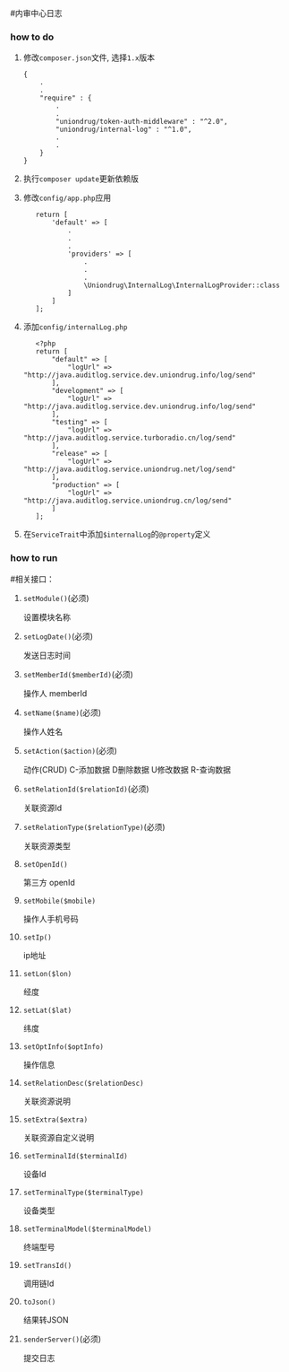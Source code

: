 #内审中心日志

### how to do

1. 修改`composer.json`文件, 选择`1.x`版本
    ```text
    {
        .
        .
        "require" : {
            .
            .
            "uniondrug/token-auth-middleware" : "^2.0",
            "uniondrug/internal-log" : "^1.0",
            .
            .
        }
    }
    ```
    
1. 执行`composer update`更新依赖版

1. 修改`config/app.php`应用
     ```text
        return [
            'default' => [
                .
                .
                .
                'providers' => [
                    .
                    .
                    .
                    \Uniondrug\InternalLog\InternalLogProvider::class
                ]
            ]
        ];
    ```
    
1. 添加`config/internalLog.php`
     ```text
        <?php
        return [
            "default" => [
                "logUrl" => "http://java.auditlog.service.dev.uniondrug.info/log/send"
            ],
            "development" => [
                "logUrl" => "http://java.auditlog.service.dev.uniondrug.info/log/send"
            ],
            "testing" => [
                "logUrl" => "http://java.auditlog.service.turboradio.cn/log/send"
            ],
            "release" => [
                "logUrl" => "http://java.auditlog.service.uniondrug.net/log/send"
            ],
            "production" => [
                "logUrl" => "http://java.auditlog.service.uniondrug.cn/log/send"
            ]
        ];
     ```
     
1. 在`ServiceTrait`中添加`$internalLog`的`@property`定义

### how to run

#相关接口：

1. `setModule()`(必须)

   设置模块名称
    
1. `setLogDate()`(必须)

    发送日志时间
    
1. `setMemberId($memberId)`(必须)

    操作人 memberId
    
1. `setName($name)`(必须)

    操作人姓名
    
1. `setAction($action)`(必须)

    动作(CRUD) C-添加数据 D删除数据 U修改数据 R-查询数据
    
1. `setRelationId($relationId)`(必须)

    关联资源Id
    
1. `setRelationType($relationType)`(必须)

    关联资源类型
    
1. `setOpenId()`

    第三方 openId
    
1. `setMobile($mobile)`

    操作人手机号码
    
1. `setIp()`

    ip地址
    
1. `setLon($lon)`

    经度
    
1. `setLat($lat)`

    纬度
    
1. `setOptInfo($optInfo)`

    操作信息
    
1. `setRelationDesc($relationDesc)`

    关联资源说明
    
1. `setExtra($extra)`

    关联资源自定义说明
    
1. `setTerminalId($terminalId)`

    设备Id
    
1. `setTerminalType($terminalType)`

    设备类型
    
1. `setTerminalModel($terminalModel)`

    终端型号
    
1. `setTransId()`

    调用链Id
    
1. `toJson()`

    结果转JSON
    
1. `senderServer()`(必须)

    提交日志
